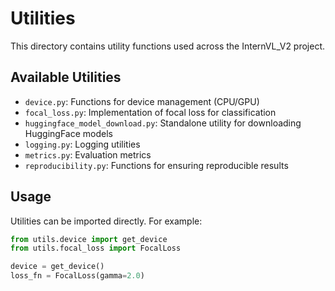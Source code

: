 # Utilities

This directory contains utility functions used across the InternVL_V2 project.

## Available Utilities

- `device.py`: Functions for device management (CPU/GPU)
- `focal_loss.py`: Implementation of focal loss for classification
- `huggingface_model_download.py`: Standalone utility for downloading HuggingFace models
- `logging.py`: Logging utilities
- `metrics.py`: Evaluation metrics
- `reproducibility.py`: Functions for ensuring reproducible results

## Usage

Utilities can be imported directly. For example:

```python
from utils.device import get_device
from utils.focal_loss import FocalLoss

device = get_device()
loss_fn = FocalLoss(gamma=2.0)
```
